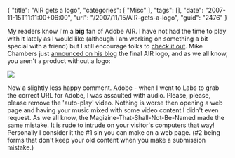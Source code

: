 {
	"title": "AIR gets a logo",
	"categories": [
		"Misc"
	],
	"tags": [],
	"date": "2007-11-15T11:11:00+06:00",
	"url": "/2007/11/15/AIR-gets-a-logo",
	"guid": "2476"
}

My readers know I'm a <b>big</b> fan of Adobe AIR. I have not had the time to play with it lately as I would like (although I am working on something a bit special with a friend) but I still encourage folks to <a href="http://labs.adobe.com/technologies/air/">check it out</a>. Mike Chambers just <a href="http://www.mikechambers.com/blog/2007/11/15/introducing-the-adobe-air-logo/">announced on his blog</a> the final AIR logo, and as we all know, you aren't a product without a logo:


<img src="http://www.raymondcamden.com/images/airlogo.jpg">

Now a slightly less happy comment. Adobe - when I went to Labs to grab the correct URL for Adobe, I was assaulted with audio. Please, please, please remove the 'auto-play' video. Nothing is worse then opening a web page and having your music mixed with some video content I didn't even request. As we all know, the Magizine-That-Shall-Not-Be-Named made the same mistake. It is rude to intrude on your visitor's computers that way! Personally I consider it the #1 sin you can make on a web page. (#2 being forms that don't keep your old content when you make a submission mistake.)